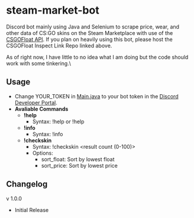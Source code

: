 # steam-market-bot
Discord bot mainly using Java and Selenium to scrape price, wear, and other data of CS:GO skins on the Steam Marketplace with use of the [CSGOFloat API](https://github.com/csgofloat/inspect).
If you plan on heavily using this bot, please host the CSGOFloat Inspect Link Repo linked above.

As of right now, I have little to no idea what I am doing but the code should work with some tinkering.\

## Usage
* Change YOUR_TOKEN in [Main.java](https://github.com/phanticx/steam-market-bot/blob/main/bot/src/main/java/Main.java) to your bot token in the [Discord Developer Portal](https://discord.com/developers/applications).
* __Avaliable Commands__
  * **!help**
    * Syntax: !help or !help <command name>
  * **!info**
    * Syntax: !info
  * **!checkskin**
    * Syntax: !checkskin <result count (0-100)> <url> <options>
    * Options:
      * sort_float: Sort by lowest float
      * sort_price: Sort by lowest price



## Changelog
v 1.0.0
* Initial Release

